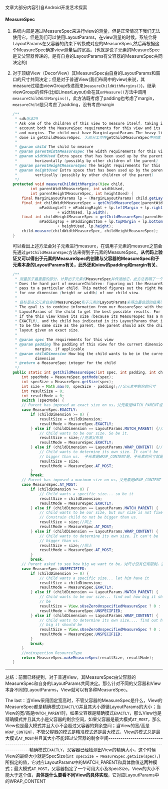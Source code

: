 文章大部分内容引自Android开发艺术探索

#### MeasureSpec

1. 系统内部是通过MeasureSpec来进行view的测量，但是正常情况下我们无法使用它，但是我们可以使用LayoutParams，在view测量的时候，系统会将LayoutParams在父容器的约束下转换成对应的MeasureSpec,然后再根据这个MeasureSpec确定view测量后的宽高。(也就是说子元素的MeasureSpec是又父容器传递的，是有自身的LayoutParams有父容器的MeasureSpec共同决定的)

2. 对于顶级View（DecorView）其MeasureSpec由自身的LayoutParams和窗口的尺寸共同决定；但是对于普通View(我们布局中的view)来说，其measure过程由viewGroup传递而来(`measureChildWithMargins()`)，继承viewGroup的控件(比如LinearLayout)会在其`onMeasure()`方法中调用`measureChildWithMargins()`，此方法既考虑了padding也考虑了margin，`measureChild`是只考虑了padding，没有考虑margin

   ```java
   /**
    * sdk版本29
    * Ask one of the children of this view to measure itself, taking into
    * account both the MeasureSpec requirements for this view and its padding
    * and margins. The child must have MarginLayoutParams The heavy lifting is
    * done in getChildMeasureSpec. 大部分工作在getChildMeasureSpec中完成
    *
    * @param child The child to measure
    * @param parentWidthMeasureSpec The width requirements for this view
    * @param widthUsed Extra space that has been used up by the parent
    *        horizontally (possibly by other children of the parent)
    * @param parentHeightMeasureSpec The height requirements for this view
    * @param heightUsed Extra space that has been used up by the parent
    *        vertically (possibly by other children of the parent)
    */
   protected void measureChildWithMargins(View child,
           int parentWidthMeasureSpec, int widthUsed,
           int parentHeightMeasureSpec, int heightUsed) {
       final MarginLayoutParams lp = (MarginLayoutParams) child.getLayoutParams();
       final int childWidthMeasureSpec = getChildMeasureSpec(parentWidthMeasureSpec,
               mPaddingLeft + mPaddingRight + lp.leftMargin + lp.rightMargin
                       + widthUsed, lp.width);
       final int childHeightMeasureSpec = getChildMeasureSpec(parentHeightMeasureSpec,
               mPaddingTop + mPaddingBottom + lp.topMargin + lp.bottomMargin
                       + heightUsed, lp.height);
       child.measure(childWidthMeasureSpec, childHeightMeasureSpec);
   }
   ```

   可以看出上述方法会对子元素进行measure，在调用子元素的measure之前会先通过`getChildMeasureSpec`方法来得到子元素的MeasureSpec。**从代码上验证又可以得出子元素的MeasureSpec的创建与父容器的MeasureSpec和子元素本身的LayoutParams有关，此外还和view的padding和margin有关**。

   ```java
   /**
    * 测量孩子最重要的部分，计算出子元素的MeasureSpec并传递给它，此方法表明了一个子view的宽或高的合适的尺寸
    * Does the hard part of measureChildren: figuring out the MeasureSpec to
    * pass to a particular child. This method figures out the right MeasureSpec
    * for one dimension (height or width) of one child view.
    *
    * 目标是从父元素自身的MeasureSpec和子元素的LayoutParams来得出最合适的结果(子元素的MeasureSpec)
    * The goal is to combine information from our MeasureSpec with the
    * LayoutParams of the child to get the best possible results. For example,
    * if the this view knows its size (because its MeasureSpec has a mode of
    * EXACTLY), and the child has indicated in its LayoutParams that it wants
    * to be the same size as the parent, the parent should ask the child to
    * layout given an exact size.
    *
    * @param spec The requirements for this view
    * @param padding The padding of this view for the current dimension and
    *        margins, if applicable
    * @param childDimension How big the child wants to be in the current
    *        dimension
    * @return a MeasureSpec integer for the child
    */
   public static int getChildMeasureSpec(int spec, int padding, int childDimension) {
       int specMode = MeasureSpec.getMode(spec);
       int specSize = MeasureSpec.getSize(spec);
       int size = Math.max(0, specSize - padding);//父元素中剩余的尺寸
       int resultSize = 0;
       int resultMode = 0;
       switch (specMode) {
       // Parent has imposed an exact size on us，父元素是MATCH_PARENT或者确定的尺寸
       case MeasureSpec.EXACTLY:
           if (childDimension >= 0) {
               resultSize = childDimension;
               resultMode = MeasureSpec.EXACTLY;
           } else if (childDimension == LayoutParams.MATCH_PARENT) {//MATCH_PARENT-1
               // Child wants to be our size. So be it.
               resultSize = size;//充满父布局
               resultMode = MeasureSpec.EXACTLY;
           } else if (childDimension == LayoutParams.WRAP_CONTENT) {//WRAP_CONTENT-2
               // Child wants to determine its own size. It can't be
               // bigger than us.  子元素是WRAP_CONTENT是，子元素的尺寸就是父元素剩余的所有尺寸，也就是说会  			充满父布局，这就是为什么我们自定义view时需要处理WRAP_CONTENT来达到自适应尺寸
               resultSize = size;
               resultMode = MeasureSpec.AT_MOST;
           }
           break;
       // Parent has imposed a maximum size on us，父元素是WRAP_CONTENT
       case MeasureSpec.AT_MOST:
           if (childDimension >= 0) {
               // Child wants a specific size... so be it
               resultSize = childDimension;
               resultMode = MeasureSpec.EXACTLY;
           } else if (childDimension == LayoutParams.MATCH_PARENT) {
               // Child wants to be our size, but our size is not fixed.
               // Constrain child to not be bigger than us.
               resultSize = size;//同上
               resultMode = MeasureSpec.AT_MOST;
           } else if (childDimension == LayoutParams.WRAP_CONTENT) {
               // Child wants to determine its own size. It can't be
               // bigger than us.
               resultSize = size;//同上
               resultMode = MeasureSpec.AT_MOST;
           }
           break;
       // Parent asked to see how big we want to be，对尺寸没有任何限制，这种情况一般用于系统内部，表示一种	   测量的状态
       case MeasureSpec.UNSPECIFIED:
           if (childDimension >= 0) {
               // Child wants a specific size... let him have it
               resultSize = childDimension;
               resultMode = MeasureSpec.EXACTLY;
           } else if (childDimension == LayoutParams.MATCH_PARENT) {
               // Child wants to be our size... find out how big it should
               // be
               resultSize = View.sUseZeroUnspecifiedMeasureSpec ? 0 : size;
               resultMode = MeasureSpec.UNSPECIFIED;
           } else if (childDimension == LayoutParams.WRAP_CONTENT) {
               // Child wants to determine its own size.... find out how
               // big it should be
               resultSize = View.sUseZeroUnspecifiedMeasureSpec ? 0 : size;
               resultMode = MeasureSpec.UNSPECIFIED;
           }
           break;
       }
       //noinspection ResourceType
       return MeasureSpec.makeMeasureSpec(resultSize, resultMode);
   }
   ```

   

------

总结：前面已经提到，对于普通View，其MeasureSpec由父容器的MeasureSpec和自身的LayoutParams共同决定。那么针对不同的父容器和View本身不同的LayoutParams，View就可以有多种MeasureSpec。

The last：当View采用固定宽高时，不管父容器的MeasureSpec是什么，View的MeasureSpec都是精确模式(`EXACTLY`)并且其大小遵循LayoutParams的大小；当View的宽/高是`MATCH_PARENT`时，如果父容器是精确模式`EXACTLY`，那么View也是精确模式并且其大小是父容器的剩余空间，如果父容器是最大模式`AT_MOST`，那么View也是最大模式并且大小不会超过父容器的剩余空间；当View的宽/高是`WRAP_CONTENT`，不管父容器的模式是精准模式还是最大模式，View的模式总是最大模式`AT_MOST`并且其大小不能超过父容器的剩余空间---------------------------------------------------------------------------------------------------------------------精确模式`EXACTLY`，父容器已经检测出View的精确大小，这个时候View的最终大小就是SpecSize(`int specSize = MeasureSpec.getSize(spec);`)所指定的值，它对应LayoutParams中的MATCH_PARENT和具体数值这两种模式；最大模式`AT_MOST`，父容器指定了一个可用大小及SpecSize，View的大小不能大于这个值，**具体是什么要看不同View的具体实现**，它对应LayoutParams中的WRAP_CONTENT